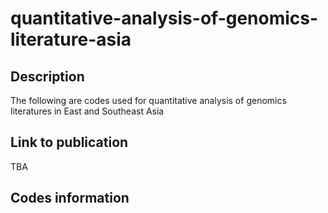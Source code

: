 # quantitative-analysis-of-genomics-literature-asia
## Description 
The following are codes used for quantitative analysis of genomics literatures in East and Southeast Asia
## Link to publication 
TBA
## Codes information
